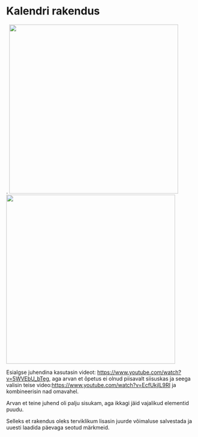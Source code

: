 # Kalendri rakendus

.
<img src="https://i.imgur.com/yeVsi5J.png" height="450">
<img src="https://i.imgur.com/LntlOpW.png" height="450">


Esialgse juhendina kasutasin videot: https://www.youtube.com/watch?v=5WVEbU_bTeg, aga arvan et õpetus ei olnud piisavalt siisuskas ja seega valisin teise video:https://www.youtube.com/watch?v=EcfUkjlL9RI ja kombineerisin nad omavahel.

Arvan et teine juhend oli palju sisukam, aga ikkagi jäid vajalikud elementid puudu.

Selleks et rakendus oleks terviklikum lisasin juurde võimaluse salvestada ja uuesti laadida päevaga seotud märkmeid. 
